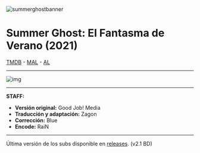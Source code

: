 ![summerghostbanner](https://server3.myimageen.com/file/imageen/2023/10/18/4ec9660992a403987a1629432f1777e7.png)
# Summer Ghost: El Fantasma de Verano (2021)

[TMDB](https://www.themoviedb.org/movie/798544) - [MAL](https://myanimelist.net/anime/48171/Summer_Ghost) - [AL](https://anilist.co/anime/130050/Summer-Ghost/)

---

![img](https://cdn.discordapp.com/emojis/892679533231235123.webp?size=96&quality=lossless)

---

**STAFF:**
- **Versión original:** Good Job! Media
- **Traducción y adaptación:** Zagon
- **Corrección:** Blue
- **Encode:** RaiN

---

Última versión de los subs disponible en [releases](https://github.com/ZagonSubs/summer-ghost/releases/). (v2.1 BD)
